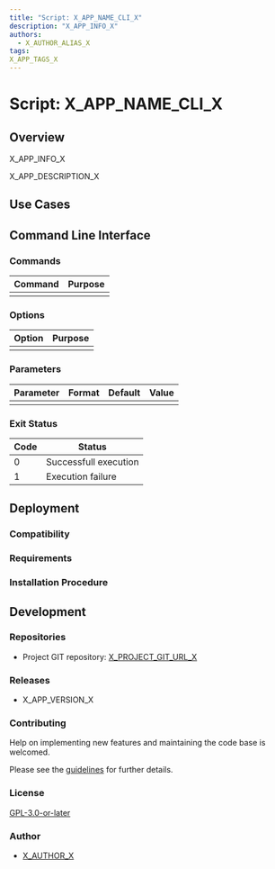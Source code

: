 ```yaml
---
title: "Script: X_APP_NAME_CLI_X"
description: "X_APP_INFO_X"
authors:
  - X_AUTHOR_ALIAS_X
tags:
X_APP_TAGS_X
---
```


# Script: X_APP_NAME_CLI_X

## Overview

X_APP_INFO_X

X_APP_DESCRIPTION_X

## Use Cases

## Command Line Interface

### Commands

| Command | Purpose |
| ------- | ------- |
|         |         |

### Options

| Option | Purpose |
| ------ | ------- |
|        |         |

### Parameters

| Parameter | Format | Default | Value |
| --------- | ------ | ------- | ----- |
|           |        |         |       |

### Exit Status

| Code | Status                |
| ---- | --------------------- |
| 0    | Successfull execution |
| 1    | Execution failure     |

## Deployment

### Compatibility

### Requirements

### Installation Procedure

## Development

### Repositories

- Project GIT repository: [X_PROJECT_GIT_URL_X](X_PROJECT_GIT_URL_X)

### Releases

- X_APP_VERSION_X

### Contributing

Help on implementing new features and maintaining the code base is welcomed.

Please see the [guidelines](X_PROJECT_GUILDELINES_URL_X) for further details.

### License

[GPL-3.0-or-later](https://www.gnu.org/licenses/gpl-3.0.txt)

### Author

- [X_AUTHOR_X](X_AUTHOR_GIT_URLX)
